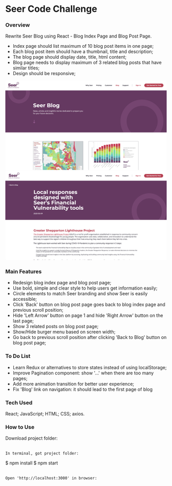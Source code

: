 # Seer Code Challenge

### Overview ###

Rewrite Seer Blog using React - Blog Index Page and Blog Post Page.

* Index page should list maximum of 10 blog post items in one page;
* Each blog post item should have a thumbnail, title and description;
* The blog page should display date, title, html content;
* Blog page needs to display maximum of 3 related blog posts that have similar titles;
* Design should be responsive;

![Screenshot of the website:](https://github.com/ryan-xin/seer-code-challenge/blob/main/public/seer_challenge_blog_page.png)
![Screenshot of the website:](https://github.com/ryan-xin/seer-code-challenge/blob/main/public/seer_challenge_post_page.png)

### Main Features ###

* Redesign blog index page and blog post page;
* Use bold, simple and clear style to help users get information easily;
* Circle elements to match Seer branding and show Seer is easily accessible;
* Click 'Back' button on blog post page goes back to blog index page and previous scroll position;
* Hide 'Left Arrow' button on page 1 and hide 'Right Arrow' button on the last page;
* Show 3 related posts on blog post page;
* Show/Hide burger menu based on screen width;
* Go back to previous scroll position after clicking 'Back to Blog' button on blog post page;

### To Do List ###

* Learn Redux or alternatives to store states instead of using localStorage;
* Improve Pagination component: show '...' when there are too many pages;
* Add more animation transition for better user experience;
* Fix 'Blog' link on navigation: it should lead to the first page of blog

### Tech Used ###

React; JavaScript; HTML; CSS; axios.

### How to Use ###

Download project folder:
``` 

In terminal, got project folder:
``` 
 $ npm install
 $ npm start
 ```

Open 'http://localhost:3000' in browser:
``` 